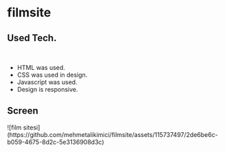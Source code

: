 # filmsite
<h2>Used Tech.</h2><br>
<ul>
  <li>HTML was used.</li>
  <li>CSS was used in design.</li>
  <li>Javascript was used.</li>
  <li>Design is responsive.</li>
</ul>
<h2>Screen</h2>
![film sitesi](https://github.com/mehmetalikimici/filmsite/assets/115737497/2de6be6c-b059-4675-8d2c-5e3136908d3c)

